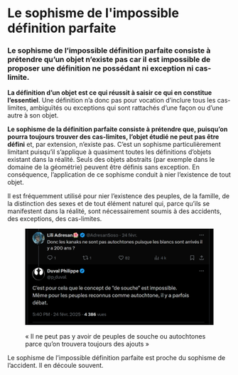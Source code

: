 # Le sophisme de l'impossible définition parfaite

### Le sophisme de l’impossible définition parfaite consiste à prétendre qu’un objet n’existe pas car il est impossible de proposer une définition ne possédant ni exception ni cas-limite.

**La définition d’un objet est ce qui réussit à saisir ce qui en constitue l’essentiel**. Une définition n’a donc pas pour vocation d’inclure tous les cas-limites, ambiguïtés ou exceptions qui sont rattachés d’une façon ou d’une autre à son objet.

**Le sophisme de la définition parfaite consiste à prétendre que, puisqu’on pourra toujours trouver des cas-limites, l’objet étudié ne peut pas être défini** et, par extension, n’existe pas. C’est un sophisme particulièrement limitant puisqu’il s’applique à quasiment toutes les définitions d’objets existant dans la réalité. Seuls des objets abstraits (par exemple dans le domaine de la géométrie) peuvent être définis sans exception. En conséquence, l’application de ce sophisme conduit à nier l’existence de tout objet.

Il est fréquemment utilisé pour nier l’existence des peuples, de la famille, de la distinction des sexes et de tout élément naturel qui, parce qu’ils se manifestent dans la réalité, sont nécessairement soumis à des accidents, des exceptions, des cas-limites.

<figure><img src="../.gitbook/assets/image (2) (1) (1) (1) (1).png" alt=""><figcaption><p>« Il ne peut pas y avoir de peuples de souche ou autochtones parce qu’on trouvera toujours des ajouts »</p></figcaption></figure>

Le sophisme de l’impossible définition parfaite est proche du sophisme de l’accident. Il en découle souvent.
